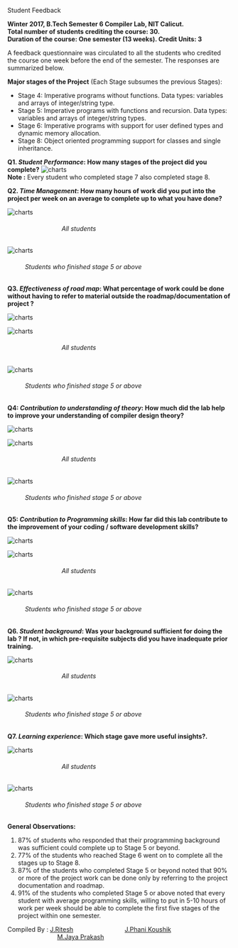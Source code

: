 Student Feedback

**Winter 2017, B.Tech Semester 6 Compiler Lab, NIT Calicut.**  
**Total number of students crediting the course: 30.**  
**Duration of the course: One semester (13 weeks). Credit Units: 3**  
  
A feedback questionnaire was circulated to all the students who credited the course one week before the end of the semester. The responses are summarized below.

**Major stages of the Project** (Each Stage subsumes the previous Stages):

* Stage 4: Imperative programs without functions. Data types: variables and arrays of integer/string type.
* Stage 5: Imperative programs with functions and recursion. Data types: variables and arrays of integer/string types.
* Stage 6: Imperative programs with support for user defined types and dynamic memory allocation.
* Stage 8: Object oriented programming support for classes and single inheritance.

**Q1. _Student Performance_: How many stages of the project did you complete?** ![charts](img/final_charts/1.png)  
**Note :** Every student who completed stage 7 also completed stage 8.  
  
**Q2. _Time Management_: How many hours of work did you put into the project per week on an average to complete up to what you have done?**

![charts](img/final_charts/2-8.png)

######                                All students

![charts](img/final_charts/2-4.png)

######           Students who finished stage 5 or above

**Q3. _Effectiveness of road map_: What percentage of work could be done without having to refer to material outside the roadmap/documentation of project ?**

![charts](img/final_charts/11-4-1.png)

![charts](img/final_charts/11-8.png)

######                                All students

![charts](img/final_charts/11-4.png)

######           Students who finished stage 5 or above

**Q4: _Contribution to understanding of theory_: How much did the lab help to improve your understanding of compiler design theory?**

![charts](img/final_charts/12-4-1.png)

![charts](img/final_charts/12-8.png)

######                                All students

![charts](img/final_charts/12-4.png)

######           Students who finished stage 5 or above

**Q5: _Contribution to Programming skills_: How far did this lab contribute to the improvement of your coding / software development skills?**

![charts](img/final_charts/14-4-1.png)

![charts](img/final_charts/14-8.png)

######                                All students

![charts](img/final_charts/14-4.png)

######           Students who finished stage 5 or above

**Q6. _Student background_: Was your background sufficient for doing the lab ? If not, in which pre-requisite subjects did you have inadequate prior training.**

![charts](img/final_charts/7-8.png)

######                                All students

![charts](img/final_charts/7-4.png)

######           Students who finished stage 5 or above

**Q7. _Learning experience_: Which stage gave more useful insights?.**

![charts](img/final_charts/6-8.png)

######                                All students

![charts](img/final_charts/6-4.png)

######           Students who finished stage 5 or above

**General Observations:**

1. 87% of students who responded that their programming background was sufficient could complete up to Stage 5 or beyond.
2. 77% of the students who reached Stage 6 went on to complete all the stages up to Stage 8.
3. 87% of the students who completed Stage 5 or beyond noted that 90% or more of the project work can be done only by referring to the project documentation and roadmap.
4. 91% of the students who completed Stage 5 or above noted that every student with average programming skills, willing to put in 5-10 hours of work per week should be able to complete the first five stages of the project within one semester.

Compiled By : [J.Ritesh](#)
        [J.Phani Koushik](#)  
        [M.Jaya Prakash](#)
